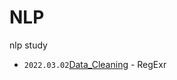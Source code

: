 # NLP
nlp study
- `2022.03.02`[Data_Cleaning](https://github.com/yujeong0121/NLP/blob/main/Data_Cleaning.ipynb ) - RegExr
